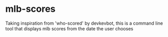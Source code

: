 # mlb-scores
Taking inspiration from 'who-scored' by devkevbot, this is a command line tool that displays mlb scores from the date the user chooses
